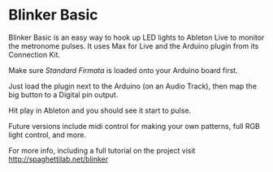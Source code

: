 # Blinker Basic
Blinker Basic is an easy way to hook up LED lights to Ableton Live to monitor the metronome pulses. It uses Max for Live and the Arduino plugin from its Connection Kit. 

Make sure *Standard Firmata* is loaded onto your Arduino board first. 

Just load the plugin next to the Arduino (on an Audio Track), then map the big button to a Digital pin output. 

Hit play in Ableton and you should see it start to pulse. 

Future versions include midi control for making your own patterns, full RGB light control, and more. 

For more info, including a full tutorial on the project visit http://spaghettilab.net/blinker
